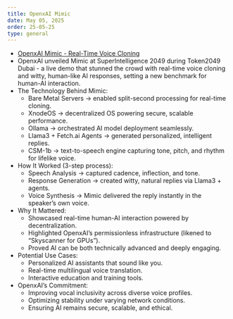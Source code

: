 ```yaml
---
title: OpenxAI Mimic
date: May 05, 2025
order: 25-05-25
type: general
---
```


- [OpenxAI Mimic - Real-Time Voice Cloning](https://medium.com/openxai/openxai-mimic-real-time-voice-cloning-5de9c2a42db2)
- OpenxAI unveiled Mimic at SuperIntelligence 2049 during Token2049 Dubai - a live demo that stunned the crowd with real-time voice cloning and witty, human-like AI responses, setting a new benchmark for human-AI interaction.
- The Technology Behind Mimic:
  - Bare Metal Servers → enabled split-second processing for real-time cloning.
  - XnodeOS → decentralized OS powering secure, scalable performance.
  - Ollama → orchestrated AI model deployment seamlessly.
  - Llama3 + Fetch.ai Agents → generated personalized, intelligent replies.
  - CSM-1b → text-to-speech engine capturing tone, pitch, and rhythm for lifelike voice.
- How It Worked (3-step process):
  - Speech Analysis → captured cadence, inflection, and tone.
  - Response Generation → created witty, natural replies via Llama3 + agents.
  - Voice Synthesis → Mimic delivered the reply instantly in the speaker’s own voice.
- Why It Mattered:
  - Showcased real-time human-AI interaction powered by decentralization.
  - Highlighted OpenxAI’s permissionless infrastructure (likened to “Skyscanner for GPUs”).
  - Proved AI can be both technically advanced and deeply engaging.
- Potential Use Cases:
  - Personalized AI assistants that sound like you.
  - Real-time multilingual voice translation.
  - Interactive education and training tools.
- OpenxAI’s Commitment:
  - Improving vocal inclusivity across diverse voice profiles.
  - Optimizing stability under varying network conditions.
  - Ensuring AI remains secure, scalable, and ethical.
